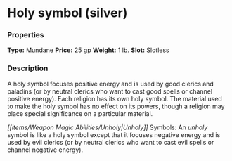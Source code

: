 ﻿---
Title: "Holy symbol (silver)"
Type: "Mundane"
Price: "25 gp"
Weight: "1 lb."
Slot: "Slotless"
Description: |
  "A holy symbol focuses positive energy and is used by good clerics and paladins (or by neutral clerics who want to cast good spells or channel positive energy). Each religion has its own holy symbol. The material used to make the holy symbol has no effect on its powers, though a religion may place special significance on a particular material.
  _Unholy Symbols_: An unholy symbol is like a holy symbol except that it focuses negative energy and is used by evil clerics (or by neutral clerics who want to cast evil spells or channel negative energy)."
Sources: "['Core Rulebook', 'Ultimate Equipment']"
---

# Holy symbol (silver)

### Properties

**Type:** Mundane **Price:** 25 gp **Weight:** 1 lb. **Slot:** Slotless

### Description

A holy symbol focuses positive energy and is used by good clerics and paladins (or by neutral clerics who want to cast good spells or channel positive energy). Each religion has its own holy symbol. The material used to make the holy symbol has no effect on its powers, though a religion may place special significance on a particular material.

_[[items/Weapon Magic Abilities/Unholy|Unholy]]_ Symbols: An _unholy_ symbol is like a holy symbol except that it focuses negative energy and is used by evil clerics (or by neutral clerics who want to cast evil spells or channel negative energy).


